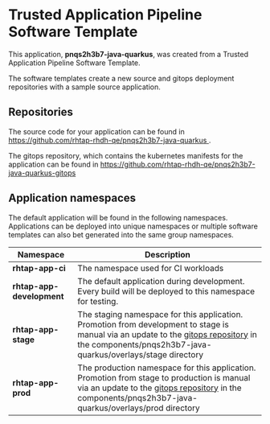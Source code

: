# Trusted Application Pipeline Software Template

This application, **pnqs2h3b7-java-quarkus**, was created from a Trusted Application Pipeline Software Template.

The software templates create a new source and gitops deployment repositories with a sample source application. 

## Repositories

The source code for your application can be found in [https://github.com/rhtap-rhdh-qe/pnqs2h3b7-java-quarkus ](https://github.com/rhtap-rhdh-qe/pnqs2h3b7-java-quarkus ).
 
The gitops repository, which contains the kubernetes manifests for the application can be found in 
[https://github.com/rhtap-rhdh-qe/pnqs2h3b7-java-quarkus-gitops ](https://github.com/rhtap-rhdh-qe/pnqs2h3b7-java-quarkus-gitops ) 

## Application namespaces 

The default application will be found in the following namespaces. Applications can be deployed into unique namespaces or multiple software templates can also bet generated into the same group namespaces.  

|  Namespace   |  Description   |  
| -------- | -------- |
| **rhtap-app-ci** | The namespace used for CI workloads |
| **rhtap-app-development** | The default application during development. Every build will be deployed to this namespace for testing. |
| **rhtap-app-stage** | The staging namespace for this application. Promotion from development to stage is manual via an update to the [gitops repository](https://github.com/rhtap-rhdh-qe/pnqs2h3b7-java-quarkus-gitops ) in the components/pnqs2h3b7-java-quarkus/overlays/stage directory |
| **rhtap-app-prod** | The production namespace for this application. Promotion from stage to production is manual via an update to the [gitops repository](https://github.com/rhtap-rhdh-qe/pnqs2h3b7-java-quarkus-gitops ) in the components/pnqs2h3b7-java-quarkus/overlays/prod directory |